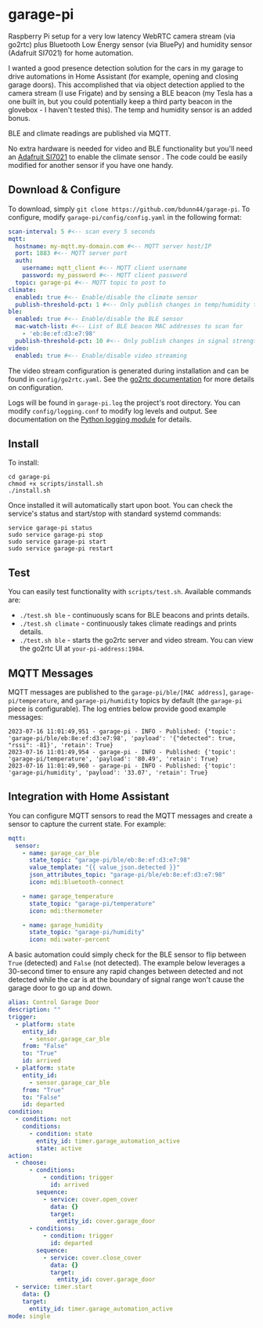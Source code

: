 # garage-pi
Raspberry Pi setup for a very low latency WebRTC camera stream (via go2rtc) plus Bluetooth Low Energy sensor (via BluePy) and humidity sensor (Adafruit SI7021) for home automation.

I wanted a good presence detection solution for the cars in my garage to drive automations in Home Assistant (for example, opening and closing garage doors). This accomplished that via object detection applied to the camera stream (I use Frigate) and by sensing a BLE beacon (my Tesla has a one built in, but you could potentially keep a third party beacon in the glovebox - I haven't tested this). The temp and humidity sensor is an added bonus.

BLE and climate readings are published via MQTT.

No extra hardware is needed for video and BLE functionality but you'll need an [Adafruit SI7021](https://www.adafruit.com/product/3251) to enable the climate sensor . The code could be easily modified for another sensor if you have one handy.

## Download & Configure
To download, simply `git clone https://github.com/bdunn44/garage-pi`. To configure, modify `garage-pi/config/config.yaml` in the following format:
```yaml
scan-interval: 5 #<-- scan every 5 seconds 
mqtt:
  hostname: my-mqtt.my-domain.com #<-- MQTT server host/IP
  port: 1883 #<-- MQTT server port
  auth:
    username: mqtt_client #<-- MQTT client username
    password: my_password #<-- MQTT client password
  topic: garage-pi #<-- MQTT topic to post to
climate:
  enabled: true #<-- Enable/disable the climate sensor
  publish-threshold-pct: 1 #<-- Only publish changes in temp/humidity that are +/- 1% of the previous reading
ble:
  enabled: true #<-- Enable/disable the BLE sensor
  mac-watch-list: #<-- List of BLE beacon MAC addresses to scan for
    - 'eb:8e:ef:d3:e7:98' 
  publish-threshold-pct: 10 #<-- Only publish changes in signal strength (RSSI) that are +/- 10% of the previous reading
video:
  enabled: true #<-- Enable/disable video streaming
```

The video stream configuration is generated during installation and can be found in `config/go2rtc.yaml`. See the [go2rtc documentation](https://github.com/AlexxIT/go2rtc/tree/v1.6.0) for more details on configuration.

Logs will be found in `garage-pi.log` the project's root directory. You can modify `config/logging.conf` to modify log levels and output. See documentation on the [Python logging module](https://docs.python.org/3/library/logging.html) for details.

## Install
To install:
```
cd garage-pi
chmod +x scripts/install.sh
./install.sh
```

Once installed it will automatically start upon boot. You can check the service's status and start/stop with standard systemd commands:
```
service garage-pi status
sudo service garage-pi stop
sudo service garage-pi start
sudo service garage-pi restart
```

## Test
You can easily test functionality with `scripts/test.sh`. Available commands are:
  - `./test.sh ble` - continuously scans for BLE beacons and prints details.
  - `./test.sh climate` - continuously takes climate readings and prints details.
  - `./test.sh ble` - starts the go2rtc server and video stream. You can view the go2rtc UI at `your-pi-address:1984`.

## MQTT Messages
MQTT messages are published to the `garage-pi/ble/[MAC address]`, `garage-pi/temperature`, and `garage-pi/humidity` topics by default (the `garage-pi` piece is configurable). The log entries below provide good example messages:

```
2023-07-16 11:01:49,951 - garage-pi - INFO - Published: {'topic': 'garage-pi/ble/eb:8e:ef:d3:e7:98', 'payload': '{"detected": true, "rssi": -81}', 'retain': True}
2023-07-16 11:01:49,954 - garage-pi - INFO - Published: {'topic': 'garage-pi/temperature', 'payload': '80.49', 'retain': True}
2023-07-16 11:01:49,960 - garage-pi - INFO - Published: {'topic': 'garage-pi/humidity', 'payload': '33.07', 'retain': True}
```

## Integration with Home Assistant
You can configure MQTT sensors to read the MQTT messages and create a sensor to capture the current state. For example:
```yaml
mqtt:
  sensor: 
    - name: garage_car_ble
      state_topic: "garage-pi/ble/eb:8e:ef:d3:e7:98"
      value_template: "{{ value_json.detected }}"
      json_attributes_topic: "garage-pi/ble/eb:8e:ef:d3:e7:98"
      icon: mdi:bluetooth-connect

    - name: garage_temperature
      state_topic: "garage-pi/temperature"
      icon: mdi:thermometer

    - name: garage_humidity
      state_topic: "garage-pi/humidity"
      icon: mdi:water-percent
```

A basic automation could simply check for the BLE sensor to flip between `True` (detected) and `False` (not detected). The example below leverages a 30-second timer to ensure any rapid changes between detected and not detected while the car is at the boundary of signal range won't cause the garage door to go up and down. 
```yaml
alias: Control Garage Door
description: ""
trigger:
  - platform: state
    entity_id:
      - sensor.garage_car_ble
    from: "False"
    to: "True"
    id: arrived
  - platform: state
    entity_id:
      - sensor.garage_car_ble
    from: "True"
    to: "False"
    id: departed
condition:
  - condition: not
    conditions:
      - condition: state
        entity_id: timer.garage_automation_active
        state: active
action:
  - choose:
      - conditions:
          - condition: trigger
            id: arrived
        sequence:
          - service: cover.open_cover
            data: {}
            target:
              entity_id: cover.garage_door
      - conditions:
          - condition: trigger
            id: departed
        sequence:
          - service: cover.close_cover
            data: {}
            target:
              entity_id: cover.garage_door
  - service: timer.start
    data: {}
    target:
      entity_id: timer.garage_automation_active
mode: single
```
